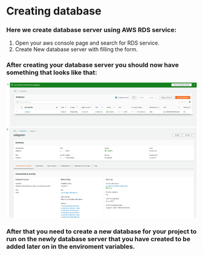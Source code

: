 # Creating database

### Here we create database server using AWS RDS service:

1. Open your aws console page and search for RDS service.
1. Create New database server with filling the form.

### After creating your database server you should now have something that looks like that:

![Creating database pics](./imgs/db1.png 'figure 1')
![Creating database pics](./imgs/db2.png 'figure 2')

### After that you need to create a new database for your project to run on the newly database server that you have created to be added later on in the enviroment variables.
